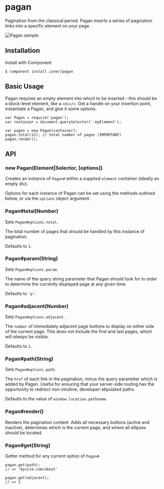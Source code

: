 # pagan
Pagination from the classical period. Pagan inserts a series
of pagination links into a specific element on your page.

![Pagan sample](https://dl.dropboxusercontent.com/u/59664306/pagan-sample.PNG)

## Installation

Install with Component
```
$ component install isner/pagan
```

## Basic Usage

Pagan requires an empty element into which to be
inserted - this should be a block-level element,
like a `<div/>`. Get a handle on your insertion
point, instantiate a Pagan, and give it some
options.
```
var Pagan = require('pagan');
var container = document.querySelector('.myElement');

var pagan = new Pagan(container);
pagan.total(12); // total number of pages (IMPORTANT)
pagan.render();
```

## API

### new Pagan(Element|Selector, [options])

Creates an instance of `Pagan#` within
a supplied `element` container (ideally
an empty div).

Options for each instance of Pagan can be set
using the methods outlined below, or via the
`options` object argument.

### Pagan#total(Number)

Sets `Pagan#options.total`.

The total number of pages that should be handled
by this instance of pagination.

Defaults to `1`.

### Pagan#param(String)

Sets `Pagan#options.param`.

The name of the query string parameter that
Pagan should look for in order to determine
the currently displayed page at any given
time.

Defaults to `'p'`.

### Pagan#adjacent(Number)

Sets `Pagan#options.adjacent`.

The `number` of immediately adjacent page buttons
to display on either side of the current page.
This does not include the first and last pages,
which will *always* be visible.

Defaults to `2`.

### Pagan#path(String)

Sets `Pagan#options.path`.

The `href` of each link in the pagination, minus
the query parameter which is added by Pagan.
Useful for ensuring that your server-side routing
has the opportunity to redirect non-intuitive,
developer-stipulated paths.

Defaults to the value of `window.location.pathname`.

### Pagan#render()

Renders the pagination content. Adds all
necessary buttons (active and inactive),
determines which is the current page, and
where all ellipses should be located.

### Pagan#get(String)

Getter method for any current option of `Pagan#`.
```
pagan.get(path);
// => 'mysite.com/about'

pagan.get(adjacent);
// => 2
```

